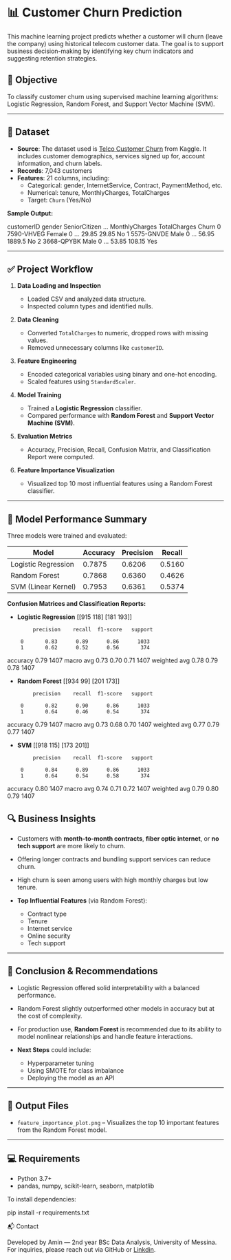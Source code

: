 # 📊 Customer Churn Prediction

This machine learning project predicts whether a customer will churn (leave the company) using historical telecom customer data. The goal is to support business decision-making by identifying key churn indicators and suggesting retention strategies.

## 🧠 Objective
To classify customer churn using supervised machine learning algorithms: Logistic Regression, Random Forest, and Support Vector Machine (SVM).

---

## 📁 Dataset

- **Source**: The dataset used is [Telco Customer Churn](https://www.kaggle.com/datasets/blastchar/telco-customer-churn) from Kaggle. It includes customer demographics, services signed up for, account information, and churn labels.
- **Records**: 7,043 customers
- **Features**: 21 columns, including:
  - Categorical: gender, InternetService, Contract, PaymentMethod, etc.
  - Numerical: tenure, MonthlyCharges, TotalCharges
  - Target: `Churn` (Yes/No)

**Sample Output:**

customerID gender SeniorCitizen ... MonthlyCharges TotalCharges Churn
0 7590-VHVEG Female 0 ... 29.85 29.85 No
1 5575-GNVDE Male 0 ... 56.95 1889.5 No
2 3668-QPYBK Male 0 ... 53.85 108.15 Yes

---

## ✅ Project Workflow

1. **Data Loading and Inspection**  
   - Loaded CSV and analyzed data structure.
   - Inspected column types and identified nulls.

2. **Data Cleaning**  
   - Converted `TotalCharges` to numeric, dropped rows with missing values.
   - Removed unnecessary columns like `customerID`.

3. **Feature Engineering**  
   - Encoded categorical variables using binary and one-hot encoding.
   - Scaled features using `StandardScaler`.

4. **Model Training**  
   - Trained a **Logistic Regression** classifier.
   - Compared performance with **Random Forest** and **Support Vector Machine (SVM)**.

5. **Evaluation Metrics**  
   - Accuracy, Precision, Recall, Confusion Matrix, and Classification Report were computed.

6. **Feature Importance Visualization**  
   - Visualized top 10 most influential features using a Random Forest classifier.

---

## 🧪 Model Performance Summary

Three models were trained and evaluated:

| Model               | Accuracy | Precision | Recall |
|--------------------|----------|-----------|--------|
| Logistic Regression| 0.7875   | 0.6206    | 0.5160 |
| Random Forest       | 0.7868   | 0.6360    | 0.4626 |
| SVM (Linear Kernel) | 0.7953   | 0.6361    | 0.5374 |

**Confusion Matrices and Classification Reports:**

- **Logistic Regression**
[[915 118]
[181 193]]

           precision    recall  f1-score   support

       0       0.83      0.89      0.86      1033
       1       0.62      0.52      0.56       374

accuracy                           0.79      1407
macro avg 0.73 0.70 0.71 1407
weighted avg 0.78 0.79 0.78 1407

- **Random Forest**
[[934 99]
[201 173]]

           precision    recall  f1-score   support

       0       0.82      0.90      0.86      1033
       1       0.64      0.46      0.54       374

accuracy                           0.79      1407
macro avg 0.73 0.68 0.70 1407
weighted avg 0.77 0.79 0.77 1407

- **SVM**
[[918 115]
[173 201]]

           precision    recall  f1-score   support

       0       0.84      0.89      0.86      1033
       1       0.64      0.54      0.58       374

accuracy                           0.80      1407
macro avg 0.74 0.71 0.72 1407
weighted avg 0.79 0.80 0.79 1407

## 🔍 Business Insights

- Customers with **month-to-month contracts**, **fiber optic internet**, or **no tech support** are more likely to churn.
- Offering longer contracts and bundling support services can reduce churn.
- High churn is seen among users with high monthly charges but low tenure.
  
- **Top Influential Features** (via Random Forest):
  
  - Contract type
  - Tenure
  - Internet service
  - Online security
  - Tech support

---

## 📌 Conclusion & Recommendations

- Logistic Regression offered solid interpretability with a balanced performance.
- Random Forest slightly outperformed other models in accuracy but at the cost of complexity.
- For production use, **Random Forest** is recommended due to its ability to model nonlinear relationships and handle feature interactions.

- **Next Steps** could include:

   - Hyperparameter tuning
  - Using SMOTE for class imbalance
  - Deploying the model as an API

---

## 💾 Output Files

- `feature_importance_plot.png` – Visualizes the top 10 important features from the Random Forest model.

---

## 💻 Requirements

- Python 3.7+
- pandas, numpy, scikit-learn, seaborn, matplotlib

To install dependencies:

pip install -r requirements.txt

📬 Contact

Developed by Amin — 2nd year BSc Data Analysis, University of Messina.
For inquiries, please reach out via GitHub or [Linkdin](https://www.linkedin.com/in/mohammadamin-jahanimajd-481b6033a/).
